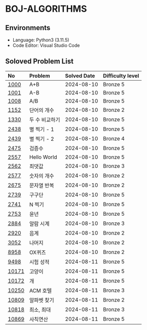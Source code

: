 # BOJ-ALGORITHMS

## Environments

- Language: Python3 (3.11.5)
- Code Editor: Visual Studio Code

## Soloved Problem List

| **No**                                                                           | **Problem**    | **Solved Date** | **Difficulty level** |
| :------------------------------------------------------------------------------- | :------------- | :-------------- | :------------------- |
| [1000](https://github.com/esaitchkim/boj-algorithms/blob/main/python3/1000.py)   | A+B            | 2024-08-10      | Bronze 5             |
| [1001](https://github.com/esaitchkim/boj-algorithms/blob/main/python3/1001.py)   | A-B            | 2024-08-10      | Bronze 5             |
| [1008](https://github.com/esaitchkim/boj-algorithms/blob/main/python3/1008.py)   | A/B            | 2024-08-10      | Bronze 5             |
| [1152](https://github.com/esaitchkim/boj-algorithms/blob/main/python3/1152.py)   | 단어의 개수    | 2024-08-10      | Bronze 2             |
| [1330](https://github.com/esaitchkim/boj-algorithms/blob/main/python3/1330.py)   | 두 수 비교하기 | 2024-08-10      | Bronze 5             |
| [2438](https://github.com/esaitchkim/boj-algorithms/blob/main/python3/2438.py)   | 별 찍기 - 1    | 2024-08-10      | Bronze 5             |
| [2439](https://github.com/esaitchkim/boj-algorithms/blob/main/python3/2439.py)   | 별 찍기 - 2    | 2024-08-10      | Bronze 4             |
| [2475](https://github.com/esaitchkim/boj-algorithms/blob/main/python3/2475.py)   | 검증수         | 2024-08-10      | Bronze 5             |
| [2557](https://github.com/esaitchkim/boj-algorithms/blob/main/python3/2557.py)   | Hello World    | 2024-08-10      | Bronze 5             |
| [2562](https://github.com/esaitchkim/boj-algorithms/blob/main/python3/2562.py)   | 최댓값         | 2024-08-10      | Bronze 3             |
| [2577](https://github.com/esaitchkim/boj-algorithms/blob/main/python3/2577.py)   | 숫자의 개수    | 2024-08-10      | Bronze 2             |
| [2675](https://github.com/esaitchkim/boj-algorithms/blob/main/python3/2675.py)   | 문자열 반복    | 2024-08-10      | Bronze 2             |
| [2739](https://github.com/esaitchkim/boj-algorithms/blob/main/python3/2739.py)   | 구구단         | 2024-08-10      | Bronze 5             |
| [2741](https://github.com/esaitchkim/boj-algorithms/blob/main/python3/2741.py)   | N 찍기         | 2024-08-10      | Bronze 5             |
| [2753](https://github.com/esaitchkim/boj-algorithms/blob/main/python3/2753.py)   | 윤년           | 2024-08-10      | Bronze 5             |
| [2884](https://github.com/esaitchkim/boj-algorithms/blob/main/python3/2884.py)   | 알람 시계      | 2024-08-10      | Bronze 3             |
| [2920](https://github.com/esaitchkim/boj-algorithms/blob/main/python3/2920.py)   | 음계           | 2024-08-10      | Bronze 2             |
| [3052](https://github.com/esaitchkim/boj-algorithms/blob/main/python3/3052.py)   | 나머지         | 2024-08-10      | Bronze 2             |
| [8958](https://github.com/esaitchkim/boj-algorithms/blob/main/python3/8958.py)   | OX퀴즈         | 2024-08-10      | Bronze 2             |
| [9498](https://github.com/esaitchkim/boj-algorithms/blob/main/python3/9498.py)   | 시험 성적      | 2024-08-11      | Bronze 5             |
| [10171](https://github.com/esaitchkim/boj-algorithms/blob/main/python3/10171.py) | 고양이         | 2024-08-11      | Bronze 5             |
| [10172](https://github.com/esaitchkim/boj-algorithms/blob/main/python3/10172.py) | 개             | 2024-08-11      | Bronze 5             |
| [10250](https://github.com/esaitchkim/boj-algorithms/blob/main/python3/10250.py) | ACM 호텔       | 2024-08-11      | Bronze 3             |
| [10809](https://github.com/esaitchkim/boj-algorithms/blob/main/python3/10809.py) | 알파벳 찾기    | 2024-08-11      | Bronze 2             |
| [10818](https://github.com/esaitchkim/boj-algorithms/blob/main/python3/10818.py) | 최소, 최대     | 2024-08-11      | Bronze 3             |
| [10869](https://github.com/esaitchkim/boj-algorithms/blob/main/python3/10869.py) | 사칙연산       | 2024-08-11      | Bronze 5             |
